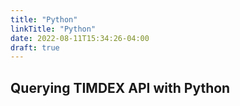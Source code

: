 ```yaml
---
title: "Python"
linkTitle: "Python"
date: 2022-08-11T15:34:26-04:00
draft: true
---
```


## Querying TIMDEX API with Python
